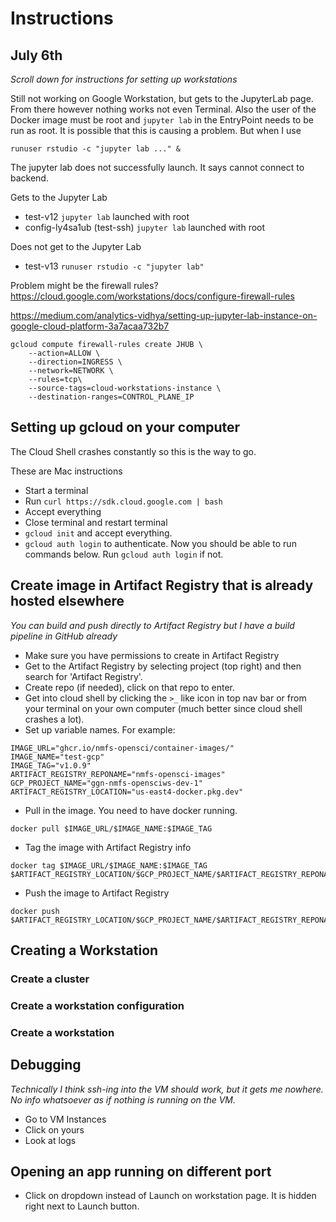 # Instructions

## July 6th

*Scroll down for instructions for setting up workstations*

Still not working on Google Workstation, but gets to the JupyterLab page. From there however nothing works not even Terminal.  Also the user of the Docker image must be root and `jupyter lab` in the EntryPoint needs to be run as root. It is possible that this is causing a problem. But when I use 
```
runuser rstudio -c "jupyter lab ..." &
```
The jupyter lab does not successfully launch. It says cannot connect to backend.

Gets to the Jupyter Lab

* test-v12 `jupyter lab` launched with root
* config-ly4sa1ub (test-ssh)  `jupyter lab` launched with root

Does not get to the Jupyter Lab

* test-v13 `runuser rstudio -c "jupyter lab"`

Problem might be the firewall rules? https://cloud.google.com/workstations/docs/configure-firewall-rules

https://medium.com/analytics-vidhya/setting-up-jupyter-lab-instance-on-google-cloud-platform-3a7acaa732b7
```
gcloud compute firewall-rules create JHUB \
    --action=ALLOW \
    --direction=INGRESS \
    --network=NETWORK \
    --rules=tcp\
    --source-tags=cloud-workstations-instance \
    --destination-ranges=CONTROL_PLANE_IP
```

## Setting up gcloud on your computer

The Cloud Shell crashes constantly so this is the way to go.

These are Mac instructions

* Start a terminal
* Run `curl https://sdk.cloud.google.com | bash`
* Accept everything
* Close terminal and restart terminal
* `gcloud init` and accept everything.
* `gcloud auth login` to authenticate. Now you should be able to run commands below. Run `gcloud auth login` if not.

## Create image in Artifact Registry that is already hosted elsewhere

*You can build and push directly to Artifact Registry but I have a build pipeline in GitHub already*

* Make sure you have permissions to create in Artifact Registry
* Get to the Artifact Registry by selecting project (top right) and then search for 'Artifact Registry'.
* Create repo (if needed), click on that repo to enter.
* Get into cloud shell by clicking the `>_` like icon in top nav bar or from your terminal on your own computer (much better since cloud shell crashes a lot).
* Set up variable names. For example:
```
IMAGE_URL="ghcr.io/nmfs-opensci/container-images/"
IMAGE_NAME="test-gcp"
IMAGE_TAG="v1.0.9"
ARTIFACT_REGISTRY_REPONAME="nmfs-opensci-images"
GCP_PROJECT_NAME="ggn-nmfs-opensciws-dev-1"
ARTIFACT_REGISTRY_LOCATION="us-east4-docker.pkg.dev"
```
* Pull in the image. You need to have docker running.
```
docker pull $IMAGE_URL/$IMAGE_NAME:$IMAGE_TAG
```
* Tag the image with Artifact Registry info
```
docker tag $IMAGE_URL/$IMAGE_NAME:$IMAGE_TAG $ARTIFACT_REGISTRY_LOCATION/$GCP_PROJECT_NAME/$ARTIFACT_REGISTRY_REPONAME/$IMAGE_NAME:$IMAGE_TAG
```
* Push the image to Artifact Registry
```
docker push $ARTIFACT_REGISTRY_LOCATION/$GCP_PROJECT_NAME/$ARTIFACT_REGISTRY_REPONAME/$IMAGE_NAME:$IMAGE_TAG
```

## Creating a Workstation

### Create a cluster

### Create a workstation configuration

### Create a workstation

## Debugging

*Technically I think ssh-ing into the VM should work, but it gets me nowhere. No info whatsoever as if nothing is running on the VM.*

* Go to VM Instances
* Click on yours
* Look at logs

## Opening an app running on different port

* Click on dropdown instead of Launch on workstation page. It is hidden right next to Launch button.


